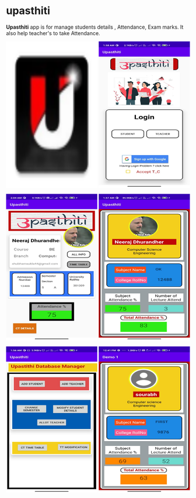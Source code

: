 # upasthiti
<b> Upasthiti</b> app is for manage students details , Attendance, Exam marks. It also help teacher's to take Attendance.


<img src="app/src/main/res/mipmap-hdpi/app_logo_final.png" width="250" height="400">

<img src="app/src/main/res/drawable/app_ss/app_ss_1.jpeg" width="250" height="400">


<img src="app/src/main/res/drawable/app_ss/app_ss_2.jpeg" width="250" height="400">      <img src="app/src/main/res/drawable/app_ss/app_ss_3.jpeg" width="250" height="400">
 



<img src="app/src/main/res/drawable/app_ss/app_ss_4.jpeg" width="250" height="400">      <img src="app/src/main/res/drawable/app_ss/app_ss_5.jpeg" width="250" height="400">







